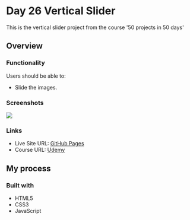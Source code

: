 # Day 26 Vertical Slider

This is the vertical slider project from the course '50 projects in 50 days'

## Overview

### Functionality

Users should be able to:

- Slide the images.

### Screenshots

![](/screenshots/screenshot1.jpg)

### Links

- Live Site URL: [GitHub Pages](https://aref-akminasi.github.io/day26-double-vertical-slider/)
- Course URL: [Udemy](https://www.udemy.com/course/50-projects-50-days/?utm_source=adwords&utm_medium=udemyads&utm_campaign=WebDevelopment_v.PROF_la.EN_cc.ROWMTA-B_ti.8322&utm_content=deal4584&utm_term=_._ag_80869579591_._ad_533999956732_._kw__._de_c_._dm__._pl__._ti_dsa-774930035449_._li_1010752_._pd__._&matchtype=&gclid=EAIaIQobChMI762Pj479_wIVHJeDBx1Z6gqdEAAYASAAEgLTq_D_BwE)

## My process

### Built with

- HTML5
- CSS3
- JavaScript

